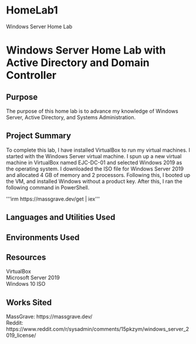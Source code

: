 # HomeLab1
Windows Server Home Lab
<h1>Windows Server Home Lab with Active Directory and Domain Controller</h1>
<h2>Purpose</h2>
<p>The purpose of this home lab is to advance my knowledge of Windows Server, Active Directory, and Systems Administration.</p>
<h2>Project Summary</h2>
<p>To complete this lab, I have installed VirtualBox to run my virtual machines. I started with the Windows Server virtual machine. I spun up a new virtual machine in VirtualBox named EJC-DC-01 and selected Windows 2019 as the operating system. I downloaded the ISO file for Windows Server 2019 and allocated 4 GB of memory and 2 processors. Following this, I booted up the VM, and installed Windows without a product key. After this, I ran the following command in PowerShell. </p>
'''irm https://massgrave.dev/get | iex'''
<h2>Languages and Utilities Used</h2>
<h2>Environments Used</h2>
<h2>Resources</h2>
<p>VirtualBox<br>
Microsoft Server 2019<br>
Windows 10 ISO</p>
<h2>Works Sited</h2>
<p>MassGrave: https://massgrave.dev/<br>
  Reddit: https://www.reddit.com/r/sysadmin/comments/15pkzym/windows_server_2019_license/<br></p>
